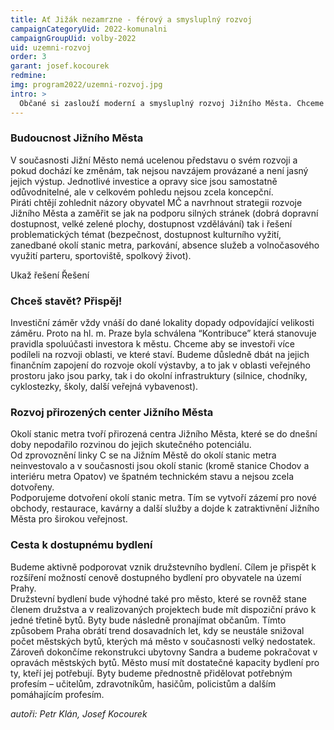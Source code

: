 ```yaml
---
title: Ať Jižák nezamrzne - férový a smysluplný rozvoj
campaignCategoryUid: 2022-komunalni
campaignGroupUid: volby-2022
uid: uzemni-rozvoj
order: 3
garant: josef.kocourek
redmine: 
img: program2022/uzemni-rozvoj.jpg
intro: >
  Občané si zaslouží moderní a smysluplný rozvoj Jižního Města. Chceme dostavbu center v místech stanic metra, která poskytnou obchody, restaurace a další služby. Po investorech budeme vyžadovat zajištění dostatečných parkovacích míst, maximalizaci zeleně a další investice do veřejného prostoru. Chceme podpořit výstavbu družstevního bydlení s účastí radnice.
---
```


### Budoucnost Jižního Města
V současnosti Jižní Město nemá ucelenou představu o svém rozvoji a pokud dochází ke změnám, tak nejsou navzájem provázané a není jasný jejich výstup. Jednotlivé investice a opravy sice jsou samostatně odůvodnitelné, ale v celkovém pohledu nejsou zcela koncepční.<br>
Piráti chtějí zohlednit názory obyvatel MČ a navrhnout strategii rozvoje Jižního Města a zaměřit se jak na podporu silných stránek (dobrá dopravní dostupnost, velké zelené plochy, dostupnost vzdělávání) tak i řešení problematických témat (bezpečnost, dostupnost kulturního vyžití, zanedbané okolí stanic metra, parkování, absence služeb a volnočasového využití parteru, sportoviště, spolkový život).<br>

<div class="solution_wrapper"><div class="control"><a class="showhide">Ukaž řešení</a>
  Řešení
</div>

###  Chceš stavět? Přispěj!
Investiční záměr vždy vnáší do dané lokality dopady odpovídající velikosti záměru. Proto na hl. m. Praze byla schválena “Kontribuce” která stanovuje pravidla spoluúčasti investora k městu. Chceme aby se investoři více podíleli na rozvoji oblasti, ve které staví. Budeme důsledně dbát na jejich finančním zapojení do rozvoje okolí výstavby, a to jak v oblasti veřejného prostoru jako jsou parky, tak i do okolní infrastruktury (silnice, chodníky, cyklostezky, školy, další veřejná vybavenost).

### Rozvoj přirozených center Jižního Města
Okolí stanic metra tvoří přirozená centra Jižního Města, které se do dnešní doby nepodařilo rozvinou do jejich skutečného potenciálu. <br>
Od zprovoznění linky C se na Jižním Městě do okolí stanic metra neinvestovalo a v současnosti jsou okolí stanic (kromě stanice Chodov a interiéru metra Opatov) ve špatném technickém stavu a nejsou zcela dotvořeny. <br>
Podporujeme dotvoření okolí stanic metra. Tím se vytvoří zázemí pro nové obchody, restaurace, kavárny a další služby a dojde k zatraktivnění Jižního Města pro širokou veřejnost. <br>

### Cesta k dostupnému bydlení
Budeme aktivně podporovat vznik družstevního bydlení. Cílem je přispět k rozšíření možností cenově dostupného bydlení pro obyvatele na území Prahy. <br>
Družstevní bydlení bude výhodné také pro město, které se rovněž stane členem družstva a v realizovaných projektech bude mít dispoziční právo k jedné třetině bytů. Byty bude následně pronajímat občanům. Tímto způsobem Praha obrátí trend dosavadních let, kdy se neustále snižoval počet městských bytů, kterých má město v současnosti velký nedostatek. <br>
Zároveň dokončíme rekonstrukci ubytovny Sandra a budeme pokračovat v opravách městských bytů. Město musí mít dostatečné kapacity bydlení pro ty, kteří jej potřebují. Byty budeme přednostně přidělovat potřebným profesím – učitelům, zdravotníkům, hasičům, policistům a dalším pomáhajícím profesím. <br>

*autoři: Petr Klán, Josef Kocourek*
